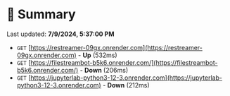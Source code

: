 # 📖 Summary
Last updated: **7/9/2024, 5:37:00 PM**

- `GET` [https://restreamer-09gx.onrender.com](https://restreamer-09gx.onrender.com) - **Up** (532ms)
- `GET` [https://filestreambot-b5k6.onrender.com/](https://filestreambot-b5k6.onrender.com/) - **Down** (206ms)
- `GET` [https://jupyterlab-python3-12-3.onrender.com](https://jupyterlab-python3-12-3.onrender.com) - **Down** (212ms)
